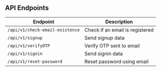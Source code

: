 ## API Endpoints

| Endpoint                        | Description                     |
|----------------------------     |---------------------------------|
| `/api/v1/check-email-existence` | Check if an email is registered |
| `/api/v1/signup`                | Send signup data                |
| `/api/v1/verifyOTP`             | Verify OTP sent to email        |
| `/api/v1/signin`                | Send signin data                |
| `/api/v1/reset-password`        | Reset password using email      |
